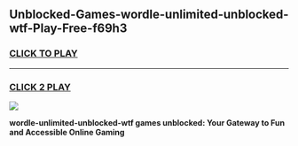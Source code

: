 
## Unblocked-Games-wordle-unlimited-unblocked-wtf-Play-Free-f69h3
<h3>
<a href="https://premium76.site?title=wordle-unlimited-unblocked-wtf&ref=21A">CLICK TO PLAY</a></h3>
<hr>

<h3>
<a href="https://premium76.site?title=wordle-unlimited-unblocked-wtf&ref=21A">CLICK 2 PLAY</a>
  
</h3>

<a href="https://premium76.site?title=wordle-unlimited-unblocked-wtf&ref=21A"><img src="https://clearcache.store/games.png"></a>


**wordle-unlimited-unblocked-wtf games unblocked: Your Gateway to Fun and Accessible Online Gaming**

